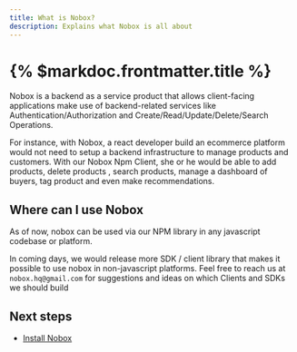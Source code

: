```yaml
---
title: What is Nobox?
description: Explains what Nobox is all about
---
```


# {% $markdoc.frontmatter.title %}

Nobox is a backend as a service product that allows client-facing applications make use of backend-related services like Authentication/Authorization and Create/Read/Update/Delete/Search Operations. 

For instance, with Nobox, a react developer build an ecommerce platform would not need to setup a backend infrastructure to manage products and customers. With our Nobox Npm Client, she or he would be able to add products, delete products , search products, manage a dashboard of buyers, tag product and even make recommendations.

## Where can I use Nobox
As of now, nobox can be used via our NPM library in any javascript codebase or platform.

In coming days, we would release more SDK / client library that makes it possible to use nobox in non-javascript platforms. Feel free to reach us at `nobox.hq@gmail.com` for suggestions and ideas on which Clients and SDKs we should build

## Next steps
-  [Install Nobox](/install-nobox)